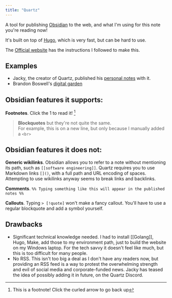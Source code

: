 ```yaml
---
title: "Quartz"
---
```


A tool for publishing [Obsidian](notes/obsidian) to the web, and what I'm using for this note you're reading now!

It's built on top of [Hugo](notes/Hugo), which is very fast, but can be hard to use. 

The [Official website](http://quartz.jzhao.xyz/) has the instructions I followed to make this.

## Examples

- Jacky, the creator of Quartz, published his [personal notes](https://jzhao.xyz/) with it.
- Brandon Boswell's [digital garden](https://brandonkboswell.com/)

## Obsidian features it supports:

**Footnotes**. Click the 1 to read it! [^1]

> **Blockquotes** but they're not quite the same.<br />
> For example, this is on a new line, but only because I manually added a `<br>`



## Obsidian features it does not:

**Generic wikilinks**. Obsidian allows you to refer to a note without mentioning its path, such as `[[software engineering]]`. Quartz requires you to use Markdown links `[]()`, with a full path and URL encoding of spaces. Attempting to use wikilinks anyway seems to break links and backlinks. 

**Comments**. `%% Typing something like this will appear in the published notes %%`

**Callouts**. Typing `> [!quote]` won't make a fancy callout. You'll have to use a regular blockquote and add a symbol yourself. 

## Drawbacks
- Significant technical knowledge needed. I had to install [[Golang]], Hugo, Make, add those to my environment path, just to build the website on my Windows laptop. For the tech savvy it doesn't feel like much, but this is too difficult for many people. 
- No RSS. This isn't too big a deal as I don't have any readers now, but providing an RSS feed is a way to protest the overwhelming strength and evil of social media and corporate-funded news. Jacky has teased the idea of possibly adding it in future, on the Quartz Discord.

[^1]: This is a footnote! Click the curled arrow to go back up